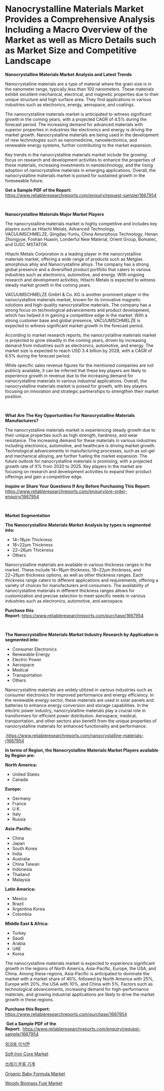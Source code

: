 <p><h1>Nanocrystalline Materials Market Provides a Comprehensive Analysis Including a Macro Overview of the Market as well as Micro Details such as Market Size and Competitive Landscape</h1></p><p><strong>Nanocrystalline Materials Market Analysis and Latest Trends</strong></p>
<p><p>Nanocrystalline materials are a type of material where the grain size is in the nanometer range, typically less than 100 nanometers. These materials exhibit excellent mechanical, electrical, and magnetic properties due to their unique structure and high surface area. They find applications in various industries such as electronics, energy, aerospace, and coatings.</p><p>The nanocrystalline materials market is anticipated to witness significant growth in the coming years, with a projected CAGR of 4.5% during the forecast period. The increasing demand for advanced materials with superior properties in industries like electronics and energy is driving the market growth. Nanocrystalline materials are being used in the development of new technologies such as nanomedicine, nanoelectronics, and renewable energy systems, further contributing to the market expansion.</p><p>Key trends in the nanocrystalline materials market include the growing focus on research and development activities to enhance the properties of these materials, increasing investments in nanotechnology, and the rising adoption of nanocrystalline materials in emerging applications. Overall, the nanocrystalline materials market is poised for sustained growth in the foreseeable future.</p></p>
<p><strong>Get a Sample PDF of the Report:&nbsp;</strong> <a href="https://www.reliableresearchreports.com/enquiry/request-sample/1667954">https://www.reliableresearchreports.com/enquiry/request-sample/1667954</a></p>
<p>&nbsp;</p>
<p><strong>Nanocrystalline Materials Major Market Players</strong></p>
<p><p>The nanocrystalline materials market is highly competitive and includes key players such as Hitachi Metals, Advanced Technology, VACUUMSCHMELZE, Qingdao Yunlu, China Amorphous Technology, Henan Zhongyue, Foshan Huaxin, Londerful New Material, Orient Group, Bomatec, and OJSC MSTATOR.</p><p>Hitachi Metals Corporation is a leading player in the nanocrystalline materials market, offering a wide range of products such as Metglas amorphous alloy and Nanocrystalline alloys. The company has a strong global presence and a diversified product portfolio that caters to various industries such as electronics, automotive, and energy. With ongoing research and development activities, Hitachi Metals is expected to witness steady market growth in the coming years.</p><p>VACUUMSCHMELZE GmbH & Co. KG is another prominent player in the nanocrystalline materials market, known for its innovative magnetic solutions and high-quality nanocrystalline materials. The company has a strong focus on technological advancements and product development, which has helped it in gaining a competitive edge in the market. With a strong customer base and global presence, VACUUMSCHMELZE is expected to witness significant market growth in the forecast period.</p><p>According to market research reports, the nanocrystalline materials market is projected to grow steadily in the coming years, driven by increasing demand from industries such as electronics, automotive, and energy. The market size is expected to reach USD 3.4 billion by 2028, with a CAGR of 6.5% during the forecast period.</p><p>While specific sales revenue figures for the mentioned companies are not publicly available, it can be inferred that these key players are likely to experience growth in revenue due to the increasing demand for nanocrystalline materials in various industrial applications. Overall, the nanocrystalline materials market is poised for growth, with key players focusing on innovation and strategic partnerships to strengthen their market position.</p></p>
<p>&nbsp;</p>
<p><strong>What Are The Key Opportunities For Nanocrystalline Materials Manufacturers?</strong></p>
<p><p>The nanocrystalline materials market is experiencing steady growth due to their unique properties such as high strength, hardness, and wear resistance. The increasing demand for these materials in various industries including electronics, automotive, and healthcare is driving market growth. Technological advancements in manufacturing processes, such as sol-gel and mechanical alloying, are further fueling the market expansion. The future outlook for nanocrystalline materials is promising, with a projected growth rate of X% from 2020 to 2025. Key players in the market are focusing on research and development activities to expand their product offerings and gain a competitive edge.</p></p>
<p><strong>Inquire or Share Your Questions If Any Before Purchasing This Report:</strong> <a href="https://www.reliableresearchreports.com/enquiry/pre-order-enquiry/1667954">https://www.reliableresearchreports.com/enquiry/pre-order-enquiry/1667954</a></p>
<p>&nbsp;</p>
<p><strong>Market Segmentation</strong></p>
<p><strong>The Nanocrystalline Materials Market Analysis by types is segmented into:</strong></p>
<p><ul><li>14~18μm Thickness</li><li>18~22μm Thickness</li><li>22~26μm Thickness</li><li>Others</li></ul></p>
<p><p>Nanocrystalline materials are available in various thickness ranges in the market. These include 14~18μm thickness, 18~22μm thickness, and 22~26μm thickness options, as well as other thickness ranges. Each thickness range caters to different applications and requirements, offering a variety of choices for manufacturers and consumers. The availability of nanocrystalline materials in different thickness ranges allows for customization and precise selection to meet specific needs in various industries such as electronics, automotive, and aerospace.</p></p>
<p><strong>Purchase this Report:&nbsp;</strong><a href="https://www.reliableresearchreports.com/purchase/1667954">https://www.reliableresearchreports.com/purchase/1667954</a></p>
<p>&nbsp;</p>
<p><strong>The Nanocrystalline Materials Market Industry Research by Application is segmented into:</strong></p>
<p><ul><li>Consumer Electronics</li><li>Renewable Energy</li><li>Electric Power</li><li>Aerospace</li><li>Medical</li><li>Transportation</li><li>Others</li></ul></p>
<p><p>Nanocrystalline materials are widely utilized in various industries such as consumer electronics for improved performance and energy efficiency. In the renewable energy sector, these materials are used in solar panels and batteries to enhance energy conversion and storage capabilities. In the electric power industry, nanocrystalline materials play a crucial role in transformers for efficient power distribution. Aerospace, medical, transportation, and other sectors also benefit from the unique properties of nanocrystalline materials for enhanced functionality and performance.</p></p>
<p><a href="https://www.reliableresearchreports.com/nanocrystalline-materials-r1667954">&nbsp;https://www.reliableresearchreports.com/nanocrystalline-materials-r1667954</a></p>
<p><strong>In terms of Region, the Nanocrystalline Materials Market Players available by Region are:</strong></p>
<p>
    <p> <strong> North America: </strong>
        <ul>
            <li>United States</li>
            <li>Canada</li>
        </ul>
        </p> 
    <p> <strong> Europe: </strong>
        <ul>
            <li>Germany</li>
            <li>France</li>
            <li>U.K.</li>
            <li>Italy</li>
            <li>Russia</li>
        </ul>
        </p> 
    <p> <strong> Asia-Pacific: </strong>
        <ul>
            <li>China</li>
            <li>Japan</li>
            <li>South Korea</li>
            <li>India</li>
            <li>Australia</li>
            <li>China Taiwan</li>
            <li>Indonesia</li>
            <li>Thailand</li>
            <li>Malaysia</li>
        </ul>
        </p> 
    <p> <strong> Latin America: </strong>
        <ul>
            <li>Mexico</li>
            <li>Brazil</li>
            <li>Argentina Korea</li>
            <li>Colombia</li>
        </ul>
        </p> 
    <p> <strong> Middle East & Africa: </strong>
        <ul>
            <li>Turkey</li>
            <li>Saudi</li>
            <li>Arabia</li>
            <li>UAE</li>
            <li>Korea</li>
        </ul>
    </p>
    </p>
<p><p>The nanocrystalline materials market is expected to experience significant growth in the regions of North America, Asia-Pacific, Europe, the USA, and China. Among these regions, Asia-Pacific is anticipated to dominate the market with a market share of 40%, followed by North America with 25%, Europe with 20%, the USA with 10%, and China with 5%. Factors such as technological advancements, increasing demand for high-performance materials, and growing industrial applications are likely to drive the market growth in these regions.</p></p>
<p><strong>Purchase this Report: </strong><a href="https://www.reliableresearchreports.com/purchase/1667954">https://www.reliableresearchreports.com/purchase/1667954</a></p>
<p>&nbsp;<strong>Get a Sample PDF of the Report:&nbsp;&nbsp;</strong><a href="https://www.reliableresearchreports.com/enquiry/request-sample/1667954">https://www.reliableresearchreports.com/enquiry/request-sample/1667954</a></p>
<p><strong></strong></p>
<p><p><a href="https://medium.com/@dayanarunolfsdottir/%EC%88%98%EC%88%A0-%EC%9D%B4%EC%8B%9D-%EC%8B%9C%EC%9E%A5-%EC%8B%9C%EC%9E%A5-cagr-%EC%8B%9C%EC%9E%A5-%EB%8F%99%ED%96%A5-%EC%84%B1%EC%9E%A5-%EC%A0%84%EB%9E%B5%EC%97%90-%EB%8C%80%ED%95%9C-%ED%86%B5%EC%B0%B0%EB%A0%A5-f61102b5b66d">외과용 이식편</a></p><p><a href="https://github.com/Glendatilghmankmgz0rbhwpy/Market-Research-Report-List-2/blob/main/soft-iron-core-market.md">Soft Iron Core Market</a></p><p><a href="https://medium.com/@axintepreda1/%EC%93%B0%EB%A0%88%EA%B8%B0-%EB%B6%84%EB%A6%AC%EA%B8%B0%EA%B3%84-%EC%8B%9C%EC%9E%A5-%EC%8B%9C%EC%9E%A5-%EC%A0%90%EC%9C%A0%EC%9C%A8-%EC%8B%9C%EC%9E%A5-%ED%8A%B8%EB%A0%8C%EB%93%9C-%EB%B0%8F-%EB%AF%B8%EB%9E%98-%EC%84%B1%EC%9E%A5-%ED%83%90%EA%B5%AC-becd951fcdaf">쓰레기 분류 기계</a></p><p><a href="https://www.linkedin.com/pulse/organic-baby-formula-market-key-successful-business-strategy-hn8dc">Organic Baby Formula Market</a></p><p><a href="https://github.com/dx0328/Market-Research-Report-List-2/blob/main/woody-biomass-fuel-market.md">Woody Biomass Fuel Market</a></p></p>